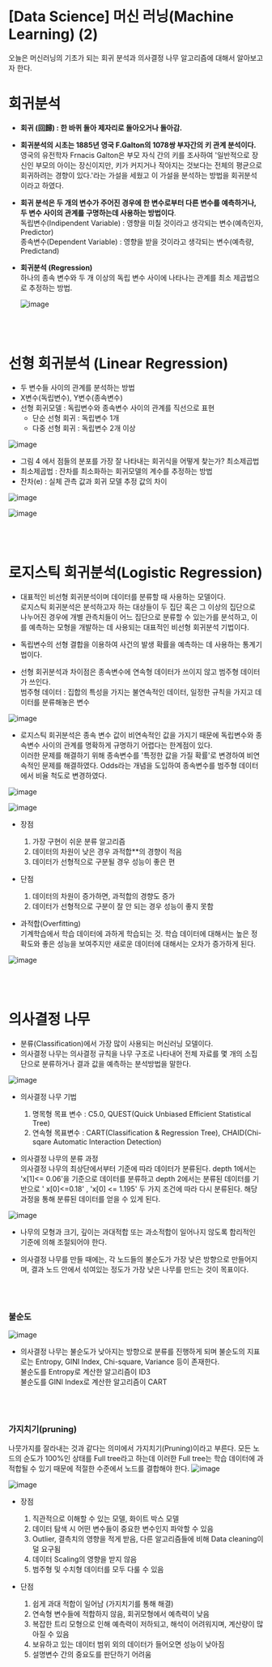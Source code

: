 # [Data Science] 머신 러닝(Machine Learning) (2)

오늘은 머신러닝의 기초가 되는 회귀 분석과 의사결정 나무 알고리즘에 대해서 알아보고자 한다.

# 회귀분석
- **회귀 (回歸) : 한 바퀴 돌아 제자리로 돌아오거나 돌아감.**<br/>
- **회귀분석의 시초는 1885년 영국 F.Galton의 1078쌍 부자간의 키 관계 분석이다.**<br/>
  영국의 유전학자 Frnacis Galton은 부모 자식 간의 키를 조사하여 '일반적으로 장신인 부모의 아이는 장신이지만, 키가 커지거나 작아지는 것보다는 전체의 평균으로 회귀하려는 경향이 있다.'라는 가설을 세웠고 이 가설을 분석하는 방법을 회귀분석이라고 하였다. 

 

- **회귀 분석은 두 개의 변수가 주어진 경우에 한 변수로부터 다른 변수를 예측하거나, 두 변수 사이의 관계를 구명하는데 사용하는 방법이다**.<br/>
  독립변수(Indipendent Variable) : 영향을 미칠 것이라고 생각되는 변수(예측인자, Predictor)<br/>
  종속변수(Dependent Variable) : 영향을 받을 것이라고 생각되는 변수(예측량, Predictand)<br/>

 

- **회귀분석 (Regression)**<br/>
  하나의 종속 변수와 두 개 이상의 독립 변수 사이에 나타나는 관계를 최소 제곱법으로 추정하는 방법.
  
  ![image](https://user-images.githubusercontent.com/93183070/162881909-8460e872-4e52-4e08-aff8-9d794790a69d.png)

<br/><br/>

# 선형 회귀분석 (Linear Regression)
- 두 변수들 사이의 관계를 분석하는 방법
- X변수(독립변수), Y변수(종속변수)
- 선형 회귀모델 : 독립변수와 종속변수 사이의 관계를 직선으로 표현
  - 단순 선형 회귀 : 독립변수 1개
  - 다중 선형 회귀 : 독립변수 2개 이상 

![image](https://user-images.githubusercontent.com/93183070/162883893-eb292edb-82f7-4d88-b7a9-57bd7e3f520c.png)

- 그림 4 에서 점들의 분포를 가장 잘 나타내는 회귀식을 어떻게 찾는가?  최소제곱법
- 최소제곱법 : 잔차를 최소화하는 회귀모델의 계수를 추정하는 방법
- 잔차(e) : 실체 관측 값과 회귀 모델 추정 값의 차이

![image](https://user-images.githubusercontent.com/93183070/162884005-4100a3a5-05ce-41c9-b331-5e38cffe5c45.png)

![image](https://user-images.githubusercontent.com/93183070/162884036-787f7f51-85d9-48e2-9a61-dda4d66400f1.png)

<br/><br/>

# 로지스틱 회귀분석(Logistic Regression)

- 대표적인 비선형 회귀분석이며 데이터를 분류할 때 사용하는 모델이다. <br/>
  로지스틱 회귀분석은 분석하고자 하는 대상들이 두 집단 혹은 그 이상의 집단으로 나누어진 경우에 개별 관측치들이 어느 집단으로 분류할 수 있는가를 분석하고, 이를 예측하는 모형을 개발하는 데 사용되는 대표적인 비선형 회귀분석 기법이다.

- 독립변수의 선형 결합을 이용하여 사건의 발생 확률을 예측하는 데 사용하는 통계기법이다.

- 선형 회귀분석과 차이점은 종속변수에 연속형 데이터가 쓰이지 않고 범주형 데이터가 쓰인다.<br/>
  범주형 데이터 : 집합의 특성을 가지는 불연속적인 데이터, 일정한 규칙을 가지고 데이터를 분류해놓은 변수

![image](https://user-images.githubusercontent.com/93183070/162884286-9d719066-b898-45b3-b9ce-dc0ceddb2484.png)

- 로지스틱 회귀분석은 종속 변수 값이 비연속적인 값을 가지기 때문에 독립변수와 종속변수 사이의 관계를 명확하게 규명하기 어렵다는 한계점이 있다.<br/>
  이러한 문제를 해결하기 위해 종속변수를 '특정한 값을 가질 확률'로 변경하여 비연속적인 문제를 해결하였다. Odds라는 개념을 도입하여 종속변수를 범주형 데이터에서 비율 척도로 변경하였다.

![image](https://user-images.githubusercontent.com/93183070/162884359-207693fa-2de0-4938-9bca-60f777a8b47d.png)

![image](https://user-images.githubusercontent.com/93183070/162884375-48f302af-5582-43d5-8309-594a14983bb5.png)

- 장점
  1) 가장 구현이 쉬운 분류 알고리즘
  2) 데이터의 차원이 낮은 경우 과적합**의 경향이 적음
  3) 데이터가 선형적으로 구분될 경우 성능이 좋은 편

- 단점 
  1) 데이터의 차원이 증가하면, 과적합의 경향도 증가
  2) 데이터가 선형적으로 구분이 잘 안 되는 경우 성능이 좋지 못함
 

- 과적합(Overfitting) <br/>
  기계학습에서 학습 데이터에 과하게 학습되는 것. 학습 데이터에 대해서는 높은 정확도와 좋은 성능을 보여주지만 새로운 데이터에 대해서는 오차가 증가하게 된다.
  
![image](https://user-images.githubusercontent.com/93183070/162884500-a13fc378-e4cd-487b-a230-bfcf59d407da.png)

<br/><br/>

# 의사결정 나무

- 분류(Classification)에서 가장 많이 사용되는 머신러닝 모델이다.
- 의사결정 나무는 의사결정 규칙을 나무 구조로 나타내어 전체 자료를 몇 개의 소집단으로 분류하거나 결과 값을 예측하는 분석방법을 말한다.

![image](https://user-images.githubusercontent.com/93183070/162884549-a7377fc0-7264-442e-9a91-c25d15b110cf.png)


- 의사결정 나무 기법 <br/>
  1) 명목형 목표 변수 : C5.0, QUEST(Quick Unbiased Efficient Statistical Tree)
  2) 연속형 목표변수 : CART(Classification & Regression Tree), CHAID(Chi-sqare Automatic Interaction Detection)

 

- 의사결정 나무의 분류 과정 <br/>
  의사결정 나무의 최상단에서부터 기준에 따라 데이터가 분류된다. depth 1에서는 'x[1]<= 0.06'을 기준으로 데이터를 분류하고 depth 2에서는  분류된 데이터를 기반으로 ' x[0]<=0.18' , 'x[0] <= 1.195' 두 가지 조건에 따라 다시 분류된다. 해당 과정을 통해 분류된 데이터를 얻을 수 있게 된다. 

![image](https://user-images.githubusercontent.com/93183070/162884601-68504a1f-60dc-408f-8771-07b8663c3803.png)


- 나무의 모형과 크기, 깊이는 과대적합 또는 과소적합이 일어나지 않도록 합리적인 기준에 의해 조절되어야 한다. 

- 의사결정 나무를 만들 때에는, 각 노드들의 불순도가 가장 낮은 방향으로 만들어지며, 결과 노드 안에서 섞여있는 정도가 가장 낮은 나무를 만드는 것이 목표이다.

<br/><br/>

### 불순도
![image](https://user-images.githubusercontent.com/93183070/162884642-a9ff6ab6-d468-4472-8901-116da5b442a3.png)

- 의사결정 나무는 불순도가 낮아지는 방향으로 분류를 진행하게 되며 불순도의 지표로는 Entropy, GINI Index, Chi-square, Variance 등이 존재한다.<br/>
  불순도를 Entropy로 계산한 알고리즘이 ID3<br/>
  불순도를 GINI Index로 계산한 알고리즘이 CART<br/>

<br/><br/>

### 가지치기(pruning)

나뭇가지를 잘라내는 것과 같다는 의미에서 가지치기(Pruning)이라고 부른다. 모든 노드의 순도가 100%인 상태를 Full tree라고 하는데 이러한 Full tree는 학습 데이터에 과적합될 수 있기 때문에 적절한 수준에서 노드를 결합해야 한다.
![image](https://user-images.githubusercontent.com/93183070/162884752-1bc0d60a-12c1-467e-8792-285211c7a96b.png)

![image](https://user-images.githubusercontent.com/93183070/162884781-db9fdd27-ff26-4c76-94c0-a362c3566189.png)

- 장점<br/>
  1) 직관적으로 이해할 수 있는 모델, 화이트 박스 모델
  2) 데이터 탐색 시 어떤 변수들이 중요한 변수인지 파악할 수 있음
  3) Outlier, 결측치의 영향을 적게 받음, 다른 알고리즘들에 비해 Data cleaning이 덜 요구됨
  4) 데이터 Scaling의 영향을 받지 않음
  5) 범주형 및 수치형 데이터를 모두 다룰 수 있음 

- 단점<br/>
  1) 쉽게 과대 적합이 일어남 (가지치기를 통해 해결)
  2) 연속형 변수들에 적합하지 않음, 회귀모형에서 예측력이 낮음
  3) 복잡한 트리 모형으로 인해 예측력이 저하되고, 해석이 어려워지며, 계산량이 많아질 수 있음
  4) 보유하고 있는 데이터 범위 외의 데이터가 들어오면 성능이 낮아짐
  5) 설명변수 간의 중요도를 판단하기 어려움


